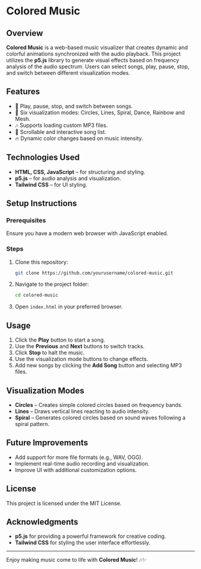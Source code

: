 # Colored Music

## Overview

**Colored Music** is a web-based music visualizer that creates dynamic and colorful animations synchronized with the audio playback. This project utilizes the **p5.js** library to generate visual effects based on frequency analysis of the audio spectrum. Users can select songs, play, pause, stop, and switch between different visualization modes.

## Features

- 🎵 Play, pause, stop, and switch between songs.
- 🎨 Six visualization modes: Circles, Lines, Spiral, Dance, Rainbow and Mesh.
- 🎶 Supports loading custom MP3 files.
- 📜 Scrollable and interactive song list.
- 🔥 Dynamic color changes based on music intensity.

## Technologies Used

- **HTML, CSS, JavaScript** – for structuring and styling.
- **p5.js** – for audio analysis and visualization.
- **Tailwind CSS** – for UI styling.

## Setup Instructions

### Prerequisites

Ensure you have a modern web browser with JavaScript enabled.

### Steps

1. Clone this repository:
   ```sh
   git clone https://github.com/yourusername/colored-music.git
   ```
2. Navigate to the project folder:
   ```sh
   cd colored-music
   ```
3. Open `index.html` in your preferred browser.

## Usage

1. Click the **Play** button to start a song.
2. Use the **Previous** and **Next** buttons to switch tracks.
3. Click **Stop** to halt the music.
4. Use the visualization mode buttons to change effects.
5. Add new songs by clicking the **Add Song** button and selecting MP3 files.

## Visualization Modes

- **Circles** – Creates simple colored circles based on frequency bands.
- **Lines** – Draws vertical lines reacting to audio intensity.
- **Spiral** – Generates colored circles based on sound waves following a spiral pattern.

## Future Improvements

- Add support for more file formats (e.g., WAV, OGG).
- Implement real-time audio recording and visualization.
- Improve UI with additional customization options.

## License

This project is licensed under the MIT License.

## Acknowledgments

- **p5.js** for providing a powerful framework for creative coding.
- **Tailwind CSS** for styling the user interface effortlessly.

---

Enjoy making music come to life with **Colored Music**! 🎶✨
